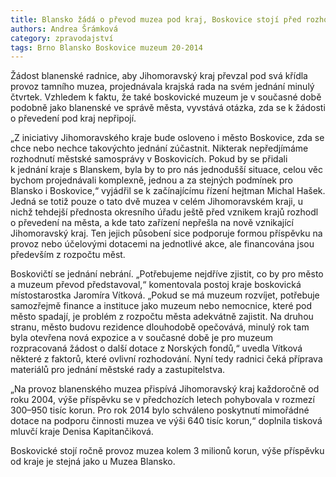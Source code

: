 ```yaml
---
title: Blansko žádá o převod muzea pod kraj, Boskovice stojí před rozhodováním
authors: Andrea Šrámková
category: zpravodajství
tags: Brno Blansko Boskovice muzeum 20-2014
---
```


Žádost blanenské radnice, aby Jihomoravský kraj převzal pod svá křídla provoz tamního muzea, projednávala krajská rada na svém jednání minulý čtvrtek. Vzhledem k faktu, že také boskovické muzeum je v současné době podobně jako blanenské ve správě města, vyvstává otázka, zda se k žádosti o převedení pod kraj nepřipojí.

„Z iniciativy Jihomoravského kraje bude osloveno i město Boskovice, zda se chce nebo nechce takovýchto jednání zúčastnit. Nikterak nepředjímáme rozhodnutí městské samosprávy v Boskovicích. Pokud by se přidali k jednání kraje s Blanskem, byla by to pro nás jednodušší situace, celou věc bychom projednávali komplexně, jednou a za stejných podmínek pro Blansko i Boskovice,“ vyjádřil se k začínajícímu řízení hejtman Michal Hašek. Jedná se totiž pouze o tato dvě muzea v celém Jihomoravském kraji, u nichž tehdejší přednosta okresního úřadu ještě před vznikem krajů rozhodl o převedení na města, a kde tato zařízení nepřešla na nově vznikající Jihomoravský kraj. Ten jejich působení sice podporuje formou příspěvku na provoz nebo účelovými dotacemi na jednotlivé akce, ale financována jsou především z rozpočtu měst.

Boskovičtí se jednání nebrání. „Potřebujeme nejdříve zjistit, co by pro město a muzeum převod představoval,“ komentovala postoj kraje boskovická místostarostka Jaromíra Vítková. „Pokud se má muzeum rozvíjet, potřebuje samozřejmě finance a instituce jako muzeum nebo nemocnice, které pod město spadají, je problém z rozpočtu města adekvátně zajistit. Na druhou stranu, město budovu rezidence dlouhodobě opečovává, minulý rok tam byla otevřena nová expozice a v současné době je pro muzeum rozpracovaná žádost o další dotace z Norských fondů,“ uvedla Vítková některé z faktorů, které ovlivní rozhodování. Nyní tedy radnici čeká příprava materiálů pro jednání městské rady a zastupitelstva.

„Na provoz blanenského muzea přispívá Jihomoravský kraj každoročně od roku 2004, výše příspěvku se v předchozích letech pohybovala v rozmezí 300–950 tisíc korun. Pro rok 2014 bylo schváleno poskytnutí mimořádné dotace na podporu činnosti muzea ve výši 640 tisíc korun,“ doplnila tisková mluvčí kraje Denisa Kapitančiková.

Boskovické stojí ročně provoz muzea kolem 3 milionů korun, výše příspěvku od kraje je stejná jako u Muzea Blansko.